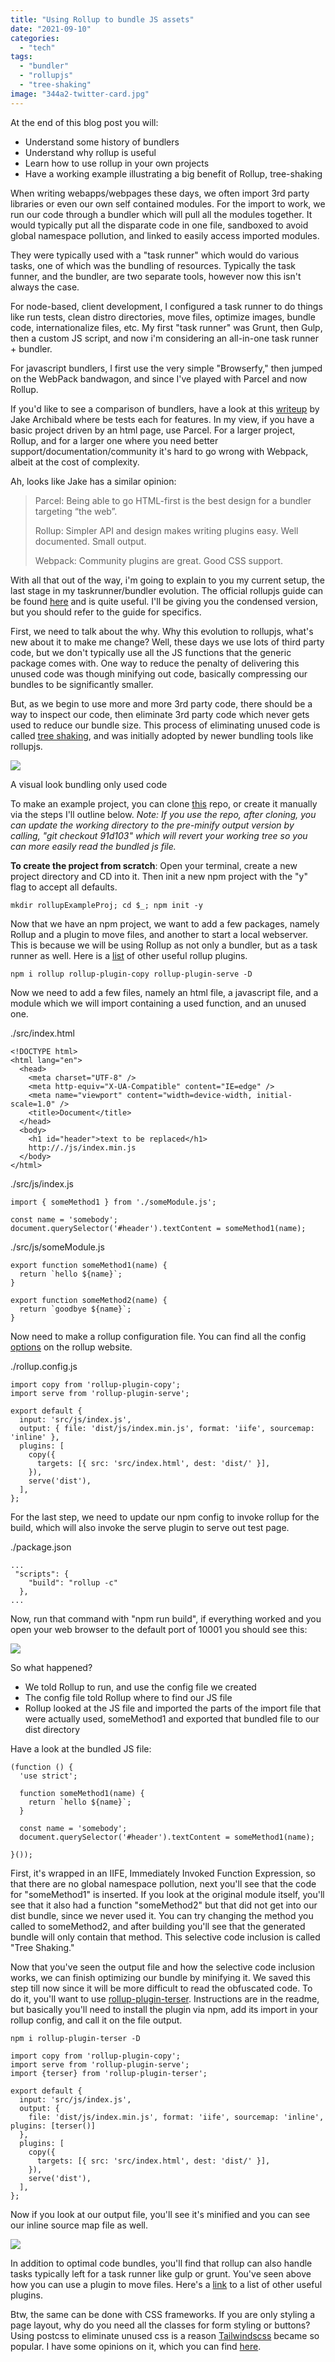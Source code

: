 ```yaml
---
title: "Using Rollup to bundle JS assets"
date: "2021-09-10"
categories: 
  - "tech"
tags: 
  - "bundler"
  - "rollupjs"
  - "tree-shaking"
image: "344a2-twitter-card.jpg"
---
```


At the end of this blog post you will:

- Understand some history of bundlers
- Understand why rollup is useful
- Learn how to use rollup in your own projects
- Have a working example illustrating a big benefit of Rollup, tree-shaking

When writing webapps/webpages these days, we often import 3rd party libraries or even our own self contained modules. For the import to work, we run our code through a bundler which will pull all the modules together. It would typically put all the disparate code in one file, sandboxed to avoid global namespace pollution, and linked to easily access imported modules.

They were typically used with a "task runner" which would do various tasks, one of which was the bundling of resources. Typically the task funner, and the bundler, are two separate tools, however now this isn't always the case.

For node-based, client development, I configured a task runner to do things like run tests, clean distro directories, move files, optimize images, bundle code, internationalize files, etc. My first "task runner" was Grunt, then Gulp, then a custom JS script, and now i'm considering an all-in-one task runner + bundler.

For javascript bundlers, I first use the very simple "Browserfy," then jumped on the WebPack bandwagon, and since I've played with Parcel and now Rollup.

If you'd like to see a comparison of bundlers, have a look at this [writeup](https://bundlers.tooling.report/) by Jake Archibald where be tests each for features. In my view, if you have a basic project driven by an html page, use Parcel. For a larger project, Rollup, and for a larger one where you need better support/documentation/community it's hard to go wrong with Webpack, albeit at the cost of complexity.

Ah, looks like Jake has a similar opinion:

> Parcel: Being able to go HTML-first is the best design for a bundler targeting “the web”.
> 
> Rollup: Simpler API and design makes writing plugins easy. Well documented. Small output.
> 
> Webpack: Community plugins are great. Good CSS support.

With all that out of the way, i'm going to explain to you my current setup, the last stage in my taskrunner/bundler evolution. The official rollupjs guide can be found [here](https://rollupjs.org/guide/en/) and is quite useful. I'll be giving you the condensed version, but you should refer to the guide for specifics.

First, we need to talk about the why. Why this evolution to rollupjs, what's new about it to make me change? Well, these days we use lots of third party code, but we don't typically use all the JS functions that the generic package comes with. One way to reduce the penalty of delivering this unused code was though minifying out code, basically compressing our bundles to be significantly smaller.

But, as we begin to use more and more 3rd party code, there should be a way to inspect our code, then eliminate 3rd party code which never gets used to reduce our bundle size. This process of eliminating unused code is called [tree shaking](https://en.wikipedia.org/wiki/Tree_shaking), and was initially adopted by newer bundling tools like rollupjs.

![](images/e425b-dart-tree-shaking.png)

A visual look bundling only used code

To make an example project, you can clone [this](https://github.com/paultman/rollupExampleProj.git) repo, or create it manually via the steps I'll outline below. _Note: If you use the repo, after cloning, you can update the working directory to the pre-minify output version by calling, "git checkout 91d103" which will revert your working tree so you can more easily read the bundled js file._

**To create the project from scratch**: Open your terminal, create a new project directory and CD into it. Then init a new npm project with the "y" flag to accept all defaults.

```
mkdir rollupExampleProj; cd $_; npm init -y
```

Now that we have an npm project, we want to add a few packages, namely Rollup and a plugin to move files, and another to start a local webserver. This is because we will be using Rollup as not only a bundler, but as a task runner as well. Here is a [list](https://github.com/rollup/awesome) of other useful rollup plugins.

```
npm i rollup rollup-plugin-copy rollup-plugin-serve -D
```

Now we need to add a few files, namely an html file, a javascript file, and a module which we will import containing a used function, and an unused one.

./src/index.html

```
<!DOCTYPE html>
<html lang="en">
  <head>
    <meta charset="UTF-8" />
    <meta http-equiv="X-UA-Compatible" content="IE=edge" />
    <meta name="viewport" content="width=device-width, initial-scale=1.0" />
    <title>Document</title>
  </head>
  <body>
    <h1 id="header">text to be replaced</h1>
    http://./js/index.min.js
  </body>
</html>
```

./src/js/index.js

```
import { someMethod1 } from './someModule.js';

const name = 'somebody';
document.querySelector('#header').textContent = someMethod1(name);
```

./src/js/someModule.js

```
export function someMethod1(name) {
  return `hello ${name}`;
}

export function someMethod2(name) {
  return `goodbye ${name}`;
}
```

Now need to make a rollup configuration file. You can find all the config [options](https://rollupjs.org/guide/en/#using-config-files) on the rollup website.

./rollup.config.js

```
import copy from 'rollup-plugin-copy';
import serve from 'rollup-plugin-serve';

export default {
  input: 'src/js/index.js',
  output: { file: 'dist/js/index.min.js', format: 'iife', sourcemap: 'inline' },
  plugins: [
    copy({
      targets: [{ src: 'src/index.html', dest: 'dist/' }],
    }),
    serve('dist'),
  ],
};
```

For the last step, we need to update our npm config to invoke rollup for the build, which will also invoke the serve plugin to serve out test page.

./package.json

```
...
 "scripts": {
    "build": "rollup -c"
  },
...
```

Now, run that command with "npm run build", if everything worked and you open your web browser to the default port of 10001 you should see this:

![](images/147e5-screen-shot-2021-09-10-at-11.59.25-am.png)

So what happened?

- We told Rollup to run, and use the config file we created
- The config file told Rollup where to find our JS file
- Rollup looked at the JS file and imported the parts of the import file that were actually used, someMethod1 and exported that bundled file to our dist directory

Have a look at the bundled JS file:

```
(function () {
  'use strict';

  function someMethod1(name) {
    return `hello ${name}`;
  }

  const name = 'somebody';
  document.querySelector('#header').textContent = someMethod1(name);

}());
```

First, it's wrapped in an IIFE, Immediately Invoked Function Expression, so that there are no global namespace pollution, next you'll see that the code for "someMethod1" is inserted. If you look at the original module itself, you'll see that it also had a function "someMethod2" but that did not get into our dist bundle, since we never used it. You can try changing the method you called to someMethod2, and after building you'll see that the generated bundle will only contain that method. This selective code inclusion is called "Tree Shaking."

Now that you've seen the output file and how the selective code inclusion works, we can finish optimizing our bundle by minifying it. We saved this step till now since it will be more difficult to read the obfuscated code. To do it, you'll want to use [rollup-plugin-terser](https://github.com/TrySound/rollup-plugin-terser). Instructions are in the readme, but basically you'll need to install the plugin via npm, add its import in your rollup config, and call it on the file output.

```
npm i rollup-plugin-terser -D
```

```
import copy from 'rollup-plugin-copy';
import serve from 'rollup-plugin-serve';
import {terser} from 'rollup-plugin-terser';

export default {
  input: 'src/js/index.js',
  output: { 
    file: 'dist/js/index.min.js', format: 'iife', sourcemap: 'inline', plugins: [terser()] 
  },
  plugins: [
    copy({
      targets: [{ src: 'src/index.html', dest: 'dist/' }],
    }),
    serve('dist'),
  ],
};
```

Now if you look at our output file, you'll see it's minified and you can see our inline source map file as well.

![](images/d34ff-screen-shot-2021-09-11-at-7.31.42-am.png)

In addition to optimal code bundles, you'll find that rollup can also handle tasks typically left for a task runner like gulp or grunt. You've seen above how you can use a plugin to move files. Here's a [link](https://github.com/rollup/plugins) to a list of other useful plugins.

Btw, the same can be done with CSS frameworks. If you are only styling a page layout, why do you need all the classes for form styling or buttons? Using postcss to eliminate unused css is a reason [Tailwindscss](https://tailwindcss.com) became so popular. I have some opinions on it, which you can find [here](https://paultman.wordpress.com/my-view-of-tailwind-css/).
